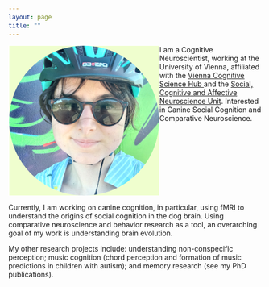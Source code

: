 ```yaml
---
layout: page
title: ""
---
```

<img src="/assets/Profile.png" align="left" width="300px" margin="2000px"/>
    I am a Cognitive Neuroscientist, working at the University of Vienna, affiliated with the <a href="https://cognitivescience.univie.ac.at/vienna-cogscihub-network-members/team-members/alexandrina-guran/"> Vienna Cognitive Science Hub </a> and the <a href="https://scan-psy.univie.ac.at/about-us/"> Social, Cognitive and Affective Neuroscience Unit</a>. Interested in Canine Social Cognition and Comparative Neuroscience. 
    <br clear="left"/>

Currently, I am working on canine cognition, in particular, using fMRI to understand the origins of social cognition in the dog brain. Using comparative neuroscience and behavior research as a tool, an overarching goal of my work is understanding brain evolution.

My other research projects include: understanding non-conspecific perception; music cognition (chord perception and formation of music predictions in children with autism); and memory research (see my PhD publications).

